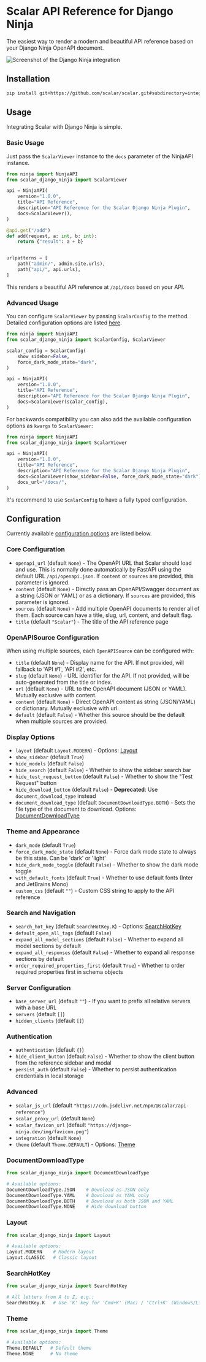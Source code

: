# Scalar API Reference for Django Ninja

The easiest way to render a modern and beautiful API reference based on your Django Ninja OpenAPI document.

![Screenshot of the Django Ninja integration](/screenshots/django-ninja.png)

## Installation

```bash
pip install git+https://github.com/scalar/scalar.git#subdirectory=integrations/django-ninja
```

## Usage

Integrating Scalar with Django Ninja is simple.

### Basic Usage

Just pass the `ScalarViewer` instance to the `docs` parameter of the NinjaAPI instance.

```python
from ninja import NinjaAPI
from scalar_django_ninja import ScalarViewer

api = NinjaAPI(
    version="1.0.0",
    title="API Reference",
    description="API Reference for the Scalar Django Ninja Plugin",
    docs=ScalarViewer(),
)

@api.get("/add")
def add(request, a: int, b: int):
    return {"result": a + b}


urlpatterns = [
    path("admin/", admin.site.urls),
    path("api/", api.urls),
]
```

This renders a beautiful API reference at `/api/docs` based on your API.

### Advanced Usage

You can configure `ScalarViewer` by passing `ScalarConfig` to the method. Detailed configuration options are listed [here](#configuration).

```python
from ninja import NinjaAPI
from scalar_django_ninja import ScalarConfig, ScalarViewer

scalar_config = ScalarConfig(
    show_sidebar=False,
    force_dark_mode_state="dark",
)

api = NinjaAPI(
    version="1.0.0",
    title="API Reference",
    description="API Reference for the Scalar Django Ninja Plugin",
    docs=ScalarViewer(scalar_config),
)
```

For backwards compatibility you can also add the available configuration options as `kwargs` to `ScalarViewer`:

```python
from ninja import NinjaAPI
from scalar_django_ninja import ScalarViewer

api = NinjaAPI(
    version="1.0.0",
    title="API Reference",
    description="API Reference for the Scalar Django Ninja Plugin",
    docs=ScalarViewer(show_sidebar=False, force_dark_mode_state="dark"),
    docs_url="/docs/",
)
```

It's recommend to use `ScalarConfig` to have a fully typed configuration.

## Configuration

Currently available [configuration options](https://guides.scalar.com/scalar/scalar-api-references/configuration) are listed below.

### Core Configuration

- `openapi_url` (default `None`) - The OpenAPI URL that Scalar should load and use. This is normally done automatically by FastAPI using the default URL `/api/openapi.json`. If `content` or `sources` are provided, this parameter is ignored.
- `content` (default `None`) - Directly pass an OpenAPI/Swagger document as a string (JSON or YAML) or as a dictionary. If `sources` are provided, this parameter is ignored.
- `sources` (default `None`) - Add multiple OpenAPI documents to render all of them. Each source can have a title, slug, url, content, and default flag.
- `title` (default `"Scalar"`) - The title of the API reference page

### OpenAPISource Configuration

When using multiple sources, each `OpenAPISource` can be configured with:

- `title` (default `None`) - Display name for the API. If not provided, will fallback to 'API #1', 'API #2', etc.
- `slug` (default `None`) - URL identifier for the API. If not provided, will be auto-generated from the title or index.
- `url` (default `None`) - URL to the OpenAPI document (JSON or YAML). Mutually exclusive with content.
- `content` (default `None`) - Direct OpenAPI content as string (JSON/YAML) or dictionary. Mutually exclusive with url.
- `default` (default `False`) - Whether this source should be the default when multiple sources are provided.

### Display Options

- `layout` (default `Layout.MODERN`) - Options: [Layout](#Layout)
- `show_sidebar` (default `True`)
- `hide_models` (default `False`)
- `hide_search` (default `False`) - Whether to show the sidebar search bar
- `hide_test_request_button` (default `False`) - Whether to show the "Test Request" button
- `hide_download_button` (default `False`) - **Deprecated**: Use `document_download_type` instead
- `document_download_type` (default `DocumentDownloadType.BOTH`) - Sets the file type of the document to download. Options: [DocumentDownloadType](#DocumentDownloadType)

### Theme and Appearance

- `dark_mode` (default `True`)
- `force_dark_mode_state` (default `None`) - Force dark mode state to always be this state. Can be 'dark' or 'light'
- `hide_dark_mode_toggle` (default `False`) - Whether to show the dark mode toggle
- `with_default_fonts` (default `True`) - Whether to use default fonts (Inter and JetBrains Mono)
- `custom_css` (default `""`) - Custom CSS string to apply to the API reference

### Search and Navigation

- `search_hot_key` (default `SearchHotKey.K`) - Options: [SearchHotKey](#SearchHotKey)
- `default_open_all_tags` (default `False`)
- `expand_all_model_sections` (default `False`) - Whether to expand all model sections by default
- `expand_all_responses` (default `False`) - Whether to expand all response sections by default
- `order_required_properties_first` (default `True`) - Whether to order required properties first in schema objects

### Server Configuration

- `base_server_url` (default `""`) - If you want to prefix all relative servers with a base URL
- `servers` (default `[]`)
- `hidden_clients` (default `[]`)

### Authentication

- `authentication` (default `{}`)
- `hide_client_button` (default `False`) - Whether to show the client button from the reference sidebar and modal
- `persist_auth` (default `False`) - Whether to persist authentication credentials in local storage

### Advanced

- `scalar_js_url` (default `"https://cdn.jsdelivr.net/npm/@scalar/api-reference"`)
- `scalar_proxy_url` (default `None`)
- `scalar_favicon_url` (default `"https://django-ninja.dev/img/favicon.png"`)
- `integration` (default `None`)
- `theme` (default `Theme.DEFAULT`) - Options: [Theme](#Theme)

### DocumentDownloadType

```python
from scalar_django_ninja import DocumentDownloadType

# Available options:
DocumentDownloadType.JSON    # Download as JSON only
DocumentDownloadType.YAML    # Download as YAML only
DocumentDownloadType.BOTH    # Download as both JSON and YAML
DocumentDownloadType.NONE    # Hide download button
```

### Layout

```python
from scalar_django_ninja import Layout

# Available options:
Layout.MODERN    # Modern layout
Layout.CLASSIC   # Classic layout
```

### SearchHotKey

```python
from scalar_django_ninja import SearchHotKey

# All letters from A to Z, e.g.:
SearchHotKey.K   # Use 'K' key for 'Cmd+K' (Mac) / 'Ctrl+K' (Windows/Linux)
```

### Theme

```python
from scalar_django_ninja import Theme

# Available options:
Theme.DEFAULT   # Default theme
Theme.NONE      # No theme
